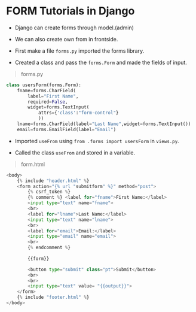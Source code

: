 # FORM Tutorials in Django 

- Django can create forms through model.(admin)

- We can also create own from in frontside.

- First make a file `forms.py` imported the forms library.

- Created a class and pass the `forms.Form` and made the fields of input.

> forms.py
```python
class usersForm(forms.Form):
    fname=forms.CharField(
        label="First Name",
        required=False,
        widget=forms.TextInput(
            attrs={'class':"form-control"}
            ))
    lname=forms.CharField(label="Last Name",widget=forms.TextInput())
    email=forms.EmailField(label="Email")
```

- Imported `useFrom` using `from .forms import usersForm` in `views.py`.

- Called the class `useFrom` and stored in a variable.

> form.html

```python
<body>
    {% include "header.html" %}
    <form action="{% url "submitform" %}" method="post">
        {% csrf_token %}
        {% comment %} <label for="fname">First Name:</label>
        <input type="text" name="fname">
        <br>
        <label for="lname">Last Name:</label>
        <input type="text" name="lname">
        <br>
        <label for="email">Email:</label>
        <input type="email" name="email">
        <br>
        {% endcomment %}
        
        {{form}}

        <button type="submit" class="pt">Submit</button>
        <br>       
        <br>
        <input type="text" value= "{{output}}">
    </form>
    {% include "footer.html" %}
</body>
```